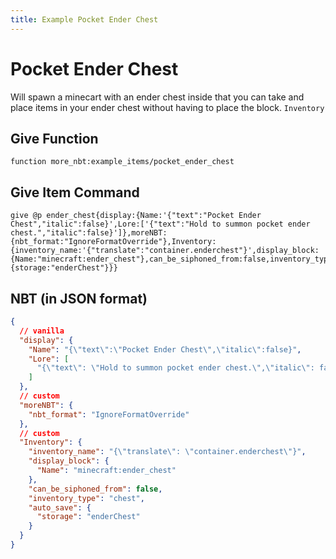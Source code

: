 ```yaml
---
title: Example Pocket Ender Chest
---
```


# Pocket Ender Chest

Will spawn a minecart with an ender chest inside that you can take and place items in your ender chest without having to place the block. `Inventory`

## Give Function

```
function more_nbt:example_items/pocket_ender_chest
```

## Give Item Command

```
give @p ender_chest{display:{Name:'{"text":"Pocket Ender Chest","italic":false}',Lore:['{"text":"Hold to summon pocket ender chest.","italic":false}']},moreNBT:{nbt_format:"IgnoreFormatOverride"},Inventory:{inventory_name:'{"translate":"container.enderchest"}',display_block:{Name:"minecraft:ender_chest"},can_be_siphoned_from:false,inventory_type:"chest",auto_save:{storage:"enderChest"}}}
```

## NBT (in JSON format)

```json
{
  // vanilla
  "display": {
    "Name": "{\"text\":\"Pocket Ender Chest\",\"italic\":false}",
    "Lore": [
      "{\"text\": \"Hold to summon pocket ender chest.\",\"italic\": false}"
    ]
  },
  // custom
  "moreNBT": {
    "nbt_format": "IgnoreFormatOverride"
  },
  // custom
  "Inventory": {
    "inventory_name": "{\"translate\": \"container.enderchest\"}",
    "display_block": {
      "Name": "minecraft:ender_chest"
    },
    "can_be_siphoned_from": false,
    "inventory_type": "chest",
    "auto_save": {
      "storage": "enderChest"
    }
  }
}
```
